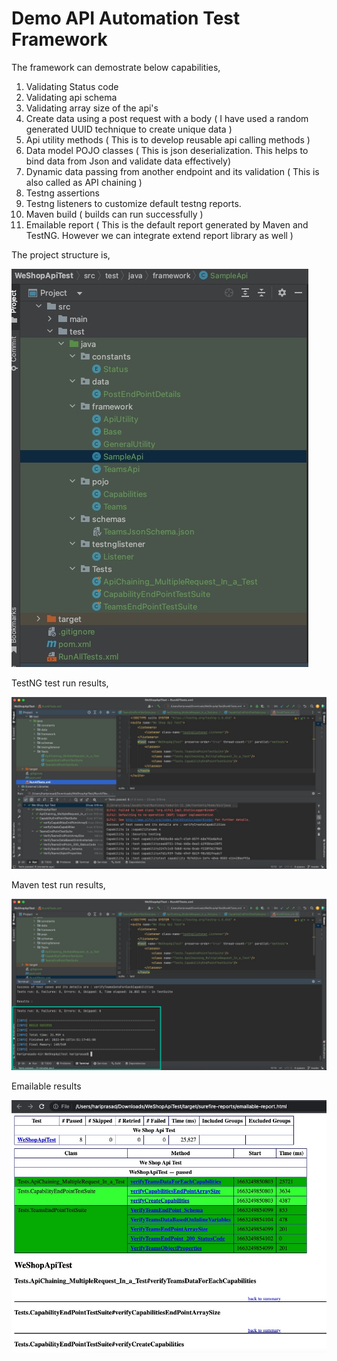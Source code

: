 # Demo API Automation Test Framework

The framework can demostrate below capabilities,

1. Validating Status code
2. Validating api schema
3. Validating array size of the api's
4. Create data using a post request with a body ( I have used a random generated UUID  technique to create unique data )
5.  Api utility methods ( This is to develop reusable api calling methods )
6. Data model POJO classes ( This is json deserialization. This helps to bind data from Json and validate data effectively)
7. Dynamic data passing from another endpoint and its validation ( This is also called as API chaining )
8. Testng assertions
9. Testng listeners to customize default testng reports.
10. Maven build ( builds can run successfully )
11. Emailable report ( This is the default report generated by Maven and TestNG. However we can integrate extend report library as well )

The project structure is,

![Screenshot](https://github.com/hariprasadms/WSApiTest/blob/master/src/git_images/project_struture.jpg)

TestNG test run results,

![Screenshot](https://github.com/hariprasadms/WSApiTest/blob/master/src/git_images/testng_console_runs.jpg)

Maven test run results,

![Screenshot](https://github.com/hariprasadms/WSApiTest/blob/master/src/git_images/we_shop_maven_test_results.jpg)

Emailable results

![Screenshot](https://github.com/hariprasadms/WSApiTest/blob/master/src/git_images/test_ng_emailable_report.jpg)